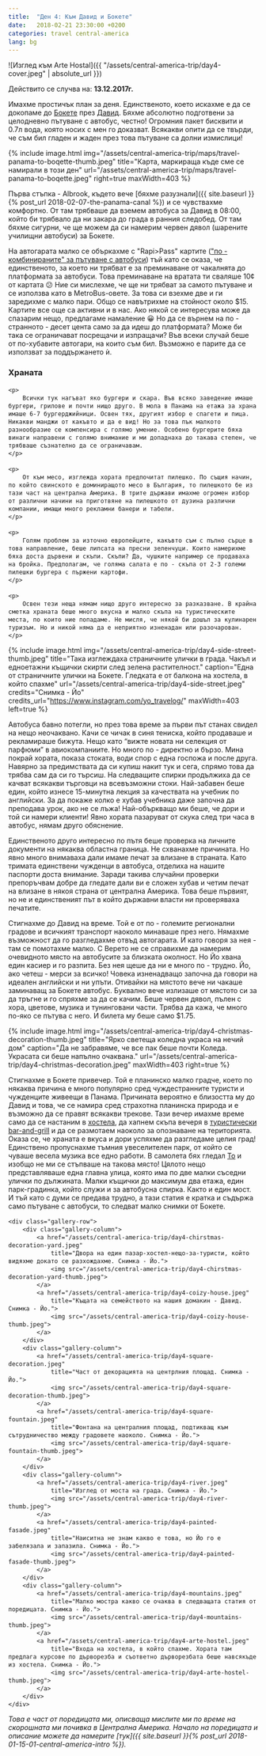 ```yaml
---
title:  "Ден 4: Към Давид и Бокете"
date:   2018-02-21 23:30:00 +0200
categories: travel central-america
lang: bg
---
```


![Изглед към Arte Hostal]({{ "/assets/central-america-trip/day4-cover.jpeg" | absolute_url }})

Действито се случва на: **13.12.2017г.**

Имахме простичък план за деня. Единственото, което искахме е да се докопаме до [Бокете](https://www.openstreetmap.org/?mlat=8.7651&mlon=-82.4335#map=13/8.7651/-82.4335) през [Давид](https://www.openstreetmap.org/?mlat=8.4275&mlon=-82.4263#map=11/8.4275/-82.4263). Бяхме абсолютно подготвени за целодневно пътуване с автобус, честно! Огромния пакет бисквити и 0.7л вода, която носих с мен го доказват. Всякакви опити да се твърди, че съм бил гладен и жаден през това пътуване са долни измислици!

<!--more-->

{% include image.html
            img="/assets/central-america-trip/maps/travel-panama-to-boqette-thumb.jpeg"
            title="Карта, маркираща къде сме се намирали в този ден"
            url="/assets/central-america-trip/maps/travel-panama-to-boqette.jpeg"
            right=true
            maxWidth=403 %}

Първа стъпка - Albrook, където вече [бяхме разузнали]({{ site.baseurl }}{% post_url 2018-02-07-the-panama-canal %}) и се чувствахме комфортно. От там трябваше да вземем автобуса за Давид в 08:00, който би трябвало да ни закара до града в ранния следобед. От там бяхме сигурни, че ще можем да си намерим червен дявол (шарените училищни автобуси) за Бокете.

На автогарата малко се объркахме с "Rapi>Pass" картите (["по - комбинираните" за пътуване с автобуси](/assets/central-america-trip/day3-travel-cards.jpeg)) тъй като се оказа, че единственото, за което ни трябват е за преминаване от чакалнята до платформата за автобуси. Това преминаване на вратата ти сваляше 10¢ от картата 😕 Ние си мислехме, че ще ни трябват за самото пътуване и се използва като в MetroBus-овете. За това си взехме две и ги заредихме с малко пари. Общо се навътрихме на стойност около $15. Картите все още са активни и в нас. Ако някой се интересува може да спазарим нещо, предлагаме намаление 😀 Но да се върнем на по - странното - десет цента само за да идеш до платформата? Може би така се ограничават посрещачи и изпращачи? Във всеки случай беше от по-хубавите автогари, на които съм бил. Възможно е парите да се използват за поддържането ѝ.

<div class="bluebox">
    <h3>Храната</h3>
    
    <p>
        Всички тук нагъват яко бургери и скара. Във всяко заведение имаше бургери, грилове и почти нищо друго. В мола в Панама на етажа за храна имаше 6-7 бургерджийници. Освен тях, другият избор е спагети и пица. Никакви манджи от какъвто и да е вид! Но за това пък малкото разнообразие се компенсира с голямо умение. Особено бургерите бяха винаги направени с голямо внимание и ми допаднаха до такава степен, че трябваше съзнателно да се ограничавам.
    </p>

    <p>
        От към месо, изглежда хората предпочитат пилешко. По същия начин, по който свинското е доминиращото месо в България, то пилешкото бе из тази част на централна Америка. В трите държави имахме огромен избор от различни начини на приготвяне на пилешкото от дузина различни компании, имащи много рекламни банери и табели.
    </p>

    <p>
        Голям проблем за източно европейците, какъвто съм с пълно сърце в това направление, беше липсата на пресни зеленчуци. Които намерихме бяха доста дървени и скъпи. Скъпи? Да, чушките например се продаваха на бройка. Предполагам, че голяма салата е по - скъпа от 2-3 големи пилешки бургера с пържени картофи.
    </p>

    <p>
        Освен тези неща нямам нищо друго интересно за разказване. В крайна сметка храната беше много вкусна и малко скъпа на туристическите места, по които ние попадаме. Не мисля, че някой би дошъл за кулинарен туризъм. Но и никой няма да е неприятно изненадан или разочарован.
    </p>
</div>

{% include image.html
            img="/assets/central-america-trip/day4-side-street-thumb.jpeg"
            title="Така изглеждаха страничните улички в града. Чакъл и едноетажни къщички скирти след зелена растителност."
            caption="Една от страничните улички на Бокете. Гледката е от балкона на хостела, в който спахме"
            url="/assets/central-america-trip/day4-side-street.jpeg"
            credits="Снимка - Йо"
            credits_url="https://www.instagram.com/yo_travelog/"
            maxWidth=403
            left=true %}

Автобуса бавно потегли, но през това време за първи път станах свидел на нещо неочаквано. Качи се чичак в синя тениска, който продаваше и рекламираше бижута. Нещо като “вижте новата ни селекция от парфюми” в авиокомпаниите. Но много по - директно и бързо. Мина покрай хората, показа стоката, води спор с една госпожа и после друга. Навярно за предимствата да си купиш накит тук и сега, спрямо това да трябва сам да си го търсиш. На следващите спирки продължиха да се качват всякакви търговци на всевъзможни стоки. Най-забавен беше един, който изнесе 15-минутна лекция за качествата на учебник по английски. За да покаже колко е хубав учебника даже започна да преподава урок, ако не се лъжа! Най-объркващо ми беше, че дори и той си намери клиенти! Явно хората пазаруват от скука след три часа в автобус, нямам друго обяснение.

Единственото друго интересно по пътя беше проверка на личните документи на някаква областна граница. Не схванахме причината. Но явно много внимаваха дали имаме печат за влизане в страната. Като тримата единствени чужденци в автобуса, отделиха на нашите паспорти доста внимание. Заради такива случайни проверки препоръчвам добре да гледате дали ви е сложен хубав и четим печат на влизане в някоя страна от централна Америка. Това беше първият, но не и единственият път в който държавни власти ни проверяваха печатите.

Стигнахме до Давид на време. Той е от по - големите регионални градове и всичкият транспорт наоколо минаваше през него. Нямахме възможност да го разгледахме отвъд автогарата. И като говоря за нея - там се помотахме малко. С Верето не се справихме да намерим очевидното място на автобусите за близката околност. Но Йо хвана един касиер и го разпита. Без нея щеше да ни е много по - трудно. Йо, ако четеш - мерси за всичко! Човека изненадващо започна да говори на идеален английски и ни упъти. Отивайки на мястото вече ни чакаше заминаващ за Бокете автобус. Буквално вече излизаше от мястото си за да тръгне и го спряхме за да се качим. Беше червен дявол, пълен с хора, цветове, музика и тунинговани части. Трябва да кажа, че много по-яко се пътува с него. И билета му беше само $1.75.

{% include image.html
            img="/assets/central-america-trip/day4-christmas-decoration-thumb.jpeg"
            title="Ярко светеща коледна украса на нечий дом"
            caption="Да не забравяме, че все пак беше почти Коледа. Украсата си беше напълно очаквана."
            url="/assets/central-america-trip/day4-christmas-decoration.jpeg"
            maxWidth=403
            right=true %}

Стигнахме в Бокете привечер. Той е планинско малко градче, което по някаква причина е много популярно сред чуждестранните туристи и чужденците живеещи в Панама. Причината вероятно е близостта му до Давид и това, че се намира сред страхотна планинска природа и е възможно да се правят всякакви трекове. Тази вечер имахме време само да се настаним в [хостела](https://www.google.bg/maps/place/Arte+Hostal+Boquete/@8.7752823,-82.431731,18.83z/data=!4m13!1m7!3m6!1s0x8fa5ecdf0bce8359:0xc098303ddfb98e74!2sBoquete,+Panama!3b1!8m2!3d8.7772318!4d-82.4481944!3m4!1s0x8fa5ed27651ead8b:0x7fc8c6fac260cb73!8m2!3d8.7749494!4d-82.4314123?hl=en), да хапнем скъпа вечеря в [туристически bar-and-grill](https://www.google.bg/maps/place/Big+Daddy's+Grill/@8.7754523,-82.4321405,19.38z/data=!4m5!3m4!1s0x8fa5ecd8a2b1313f:0x5eed58f39afe02d2!8m2!3d8.7756147!4d-82.4325898?hl=en) и да се размотаем наоколо за опознаване на територията. Оказа се, че храната е вкуса и дори успяхме да разгледаме целия град! Единствено пропуснахме тъмния увеселителен парк, от който се чуваше весела музика все едно работи. В самолета бях гледал [То](http://www.imdb.com/title/tt1396484/) и изобщо не ми се стъпваше на такова място! Цялото нещо представляваше една главна улица, която има по две малки съседни улички по дължината. Малки къщички до максимум два етажа, един парк-градинка, който служи и за автобусна спирка. Както и един мост. И тъй като с думи се предава трудно, а тази статия е кратка и съдържа само пътуване с автобуси, то следват малко снимки от Бокете.

<div class="gallery gallery-full-width">

    <div class="gallery-row">
        <div class="gallery-column">
            <a href="/assets/central-america-trip/day4-chirstmas-decoration-yard.jpeg"
                title="Двора на един пазар-хостел-нещо-за-туристи, който видяхме докато се разхождахме. Снимка - Йо.">
                <img src="/assets/central-america-trip/day4-chirstmas-decoration-yard-thumb.jpeg">
            </a>
            <a href="/assets/central-america-trip/day4-coizy-house.jpeg"
                title="Къщата на семейството на нашия домакин - Давид. Снимка - Йо.">
                <img src="/assets/central-america-trip/day4-coizy-house-thumb.jpeg">
            </a>
        </div>
        <div class="gallery-column">
            <a href="/assets/central-america-trip/day4-square-decoration.jpeg"
                title="Част от декорацията на центрлния площад. Снимка - Йо.">
                <img src="/assets/central-america-trip/day4-square-decoration-thumb.jpeg">
            </a>
            <a href="/assets/central-america-trip/day4-square-fountain.jpeg"
                title="Фонтана на централния площад, подтикващ към сътрудничество между градовете наоколо. Снимка - Йо.">
                <img src="/assets/central-america-trip/day4-square-fountain-thumb.jpeg">
            </a>
        </div>
        <div class="gallery-column">
            <a href="/assets/central-america-trip/day4-river.jpeg"
                title="Изглед от моста на града. Снимка - Йо.">
                <img src="/assets/central-america-trip/day4-river-thumb.jpeg">
            </a>
            <a href="/assets/central-america-trip/day4-painted-fasade.jpeg"
                title="Наиситна не знам какво е това, но Йо го е забелязала и запазила. Снимка - Йо.">
                <img src="/assets/central-america-trip/day4-painted-fasade-thumb.jpeg">
            </a>
        </div>
        <div class="gallery-column">
            <a href="/assets/central-america-trip/day4-mountains.jpeg"
                title="Малко мостра какво се очаква в следващата статия от поредицата. Снимка - Йо.">
                <img src="/assets/central-america-trip/day4-mountains-thumb.jpeg">
            </a>
            <a href="/assets/central-america-trip/day4-arte-hostel.jpeg"
                title="Входа на хостела, в който спахме. Хората там предлага курсове по дърворезба и съответно дърворезбата беше навсякъде из хостела. Снимка - Йо.">
                <img src="/assets/central-america-trip/day4-arte-hostel-thumb.jpeg">
            </a>
        </div>
    </div>
</div>

_Това е част от поредицата ми, описваща мислите ми по време на скорошната ми почивка в Централна Америка. Начало на поредицата и описание можете да намерите [тук]({{ site.baseurl }}{% post_url 2018-01-15-01-central-america-intro %})._
